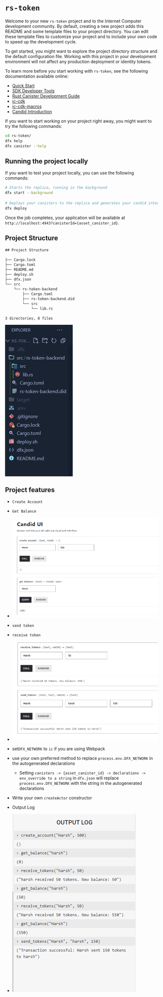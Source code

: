 # `rs-token`

Welcome to your new `rs-token` project and to the Internet Computer development community. By default, creating a new project adds this README and some template files to your project directory. You can edit these template files to customize your project and to include your own code to speed up the development cycle.

To get started, you might want to explore the project directory structure and the default configuration file. Working with this project in your development environment will not affect any production deployment or identity tokens.

To learn more before you start working with `rs-token`, see the following documentation available online:

- [Quick Start](https://internetcomputer.org/docs/current/developer-docs/setup/deploy-locally)
- [SDK Developer Tools](https://internetcomputer.org/docs/current/developer-docs/setup/install)
- [Rust Canister Development Guide](https://internetcomputer.org/docs/current/developer-docs/backend/rust/)
- [ic-cdk](https://docs.rs/ic-cdk)
- [ic-cdk-macros](https://docs.rs/ic-cdk-macros)
- [Candid Introduction](https://internetcomputer.org/docs/current/developer-docs/backend/candid/)

If you want to start working on your project right away, you might want to try the following commands:

```bash
cd rs-token/
dfx help
dfx canister --help
```

## Running the project locally

If you want to test your project locally, you can use the following commands:

```bash
# Starts the replica, running in the background
dfx start --background

# Deploys your canisters to the replica and generates your candid interface
dfx deploy
```

Once the job completes, your application will be available at `http://localhost:4943?canisterId={asset_canister_id}`.

## Project Structure

```
## Project Structure

├── Cargo.lock
├── Cargo.toml
├── README.md
├── deploy.sh
├── dfx.json
└── src
    └── rs-token-backend
        ├── Cargo.toml
        ├── rs-token-backend.did
        └── src
            └── lib.rs

3 directories, 8 files

```
 <img src= "Screenshot 2024-12-13 112102.png" />

## Project features 
- `Create Account`
- `Get Balance`
- 
    <img src= "Screenshot 2024-12-13 112443.png" />
    
  
- `send token`
- `receive token`

- <img src= "Screenshot 2024-12-13 112451.png" />


- set`DFX_NETWORK` to `ic` if you are using Webpack
- use your own preferred method to replace `process.env.DFX_NETWORK` in the autogenerated declarations
  - Setting `canisters -> {asset_canister_id} -> declarations -> env_override to a string` in `dfx.json` will replace `process.env.DFX_NETWORK` with the string in the autogenerated declarations
- Write your own `createActor` constructor


- Output Log

- <img src= "Screenshot 2024-12-13 112505.png" />
